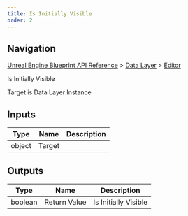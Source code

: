 ```yaml
---
title: Is Initially Visible
order: 2
---
```

## Navigation

[Unreal Engine Blueprint API Reference](https://dev.epicgames.com/documentation/en-us/unreal-engine/BlueprintAPI) > [Data Layer](https://dev.epicgames.com/documentation/en-us/unreal-engine/BlueprintAPI/DataLayer) > [Editor](https://dev.epicgames.com/documentation/en-us/unreal-engine/BlueprintAPI/DataLayer/Editor)

Is Initially Visible

Target is Data Layer Instance

## Inputs

| Type | Name | Description |
| --- | --- | --- |
| object | Target |  |

## Outputs

| Type | Name | Description |
| --- | --- | --- |
| boolean | Return Value | Is Initially Visible |

